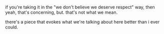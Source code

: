 if you're taking it in the "we don't believe we deserve respect" way, then yeah, that's concerning, but. that's not what we mean.

there's a piece that evokes what we're talking about here better than i ever could.
